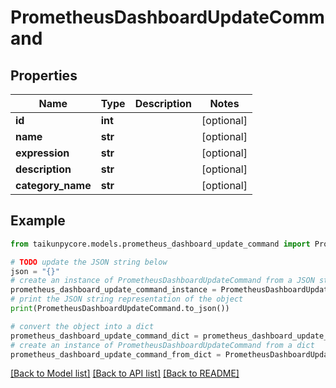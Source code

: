 # PrometheusDashboardUpdateCommand


## Properties

Name | Type | Description | Notes
------------ | ------------- | ------------- | -------------
**id** | **int** |  | [optional] 
**name** | **str** |  | [optional] 
**expression** | **str** |  | [optional] 
**description** | **str** |  | [optional] 
**category_name** | **str** |  | [optional] 

## Example

```python
from taikunpycore.models.prometheus_dashboard_update_command import PrometheusDashboardUpdateCommand

# TODO update the JSON string below
json = "{}"
# create an instance of PrometheusDashboardUpdateCommand from a JSON string
prometheus_dashboard_update_command_instance = PrometheusDashboardUpdateCommand.from_json(json)
# print the JSON string representation of the object
print(PrometheusDashboardUpdateCommand.to_json())

# convert the object into a dict
prometheus_dashboard_update_command_dict = prometheus_dashboard_update_command_instance.to_dict()
# create an instance of PrometheusDashboardUpdateCommand from a dict
prometheus_dashboard_update_command_from_dict = PrometheusDashboardUpdateCommand.from_dict(prometheus_dashboard_update_command_dict)
```
[[Back to Model list]](../README.md#documentation-for-models) [[Back to API list]](../README.md#documentation-for-api-endpoints) [[Back to README]](../README.md)


